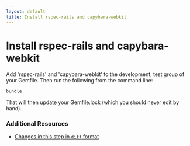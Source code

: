 ```yaml
---
layout: default
title: Install rspec-rails and capybara-webkit
---
```


<h1 id="main">Install rspec-rails and capybara-webkit</h1>

Add 'rspec-rails' and 'capybara-webkit' to the development, test group of your Gemfile.  Then run the following from the command line:

```sh
bundle
```

That will then update your Gemfile.lock (which you should never edit by hand).
### Additional Resources

* [Changes in this step in `diff` format](https://github.com/software-academy/rails_getting_started_bdd/commit/af083224ea65d0cf6513c83791caf3f84c17e981)

